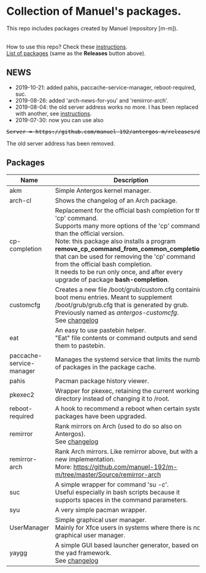 # Collection of Manuel's packages.

This repo includes packages created by Manuel (repository [m-m]).
<br><br>

How to use this repo? Check these [instructions](../../../m-repo-info/blob/master/README.md).<br>
[List of packages](../../../m-m/releases) (same as the <b>Releases</b> button above).

## NEWS
- 2019-10-21: added pahis, paccache-service-manager, reboot-required, suc.
- 2019-08-26: added 'arch-news-for-you' and 'remirror-arch'.
- 2019-08-04: the old server address works no more. I has been replaced with another, see [instructions](../../../m-repo-info/blob/master/README.md).
- 2019-07-30: now you can use also
<pre>
<strike>Server = https://github.com/manuel-192/antergos-m/releases/download/assets</strike>
</pre>
The old server address has been removed.

## Packages

Name | Description
---- | ----
akm | Simple Antergos kernel manager.
arch-cl | Shows the changelog of an Arch package.
cp-completion | Replacement for the official bash completion for the 'cp' command.<br> Supports many more options of the 'cp' command than the official version.<br>Note: this package also installs a program <b>remove_cp_command_from_common_completions</b> that can be used for removing the 'cp' command from the official bash completion.<br>It needs to be run only once, and after every upgrade of package <b>bash-completion</b>.
customcfg | Creates a new file /boot/grub/custom.cfg containing boot menu entries. Meant to supplement /boot/grub/grub.cfg that is generated by grub.<br>Previously named as <i>antergos-customcfg</i>.<br>See [changelog](PKGBUILDs/README.md)
eat | An easy to use pastebin helper.<br>"Eat" file contents or command outputs and send them to pastebin.
paccache-service-manager | Manages the systemd service that limits the number of packages in the package cache.
pahis | Pacman package history viewer.
pkexec2 | Wrapper for pkexec, retaining the current working directory instead of changing it to /root.
reboot-required | A hook to recommend a reboot when certain system packages have been upgraded.
remirror | Rank mirrors on Arch (used to do so also on Antergos).<br>See [changelog](PKGBUILDs/README.md)<br>
remirror-arch | Rank Arch mirrors. Like remirror above, but with a new implementation.<br>More: https://github.com/manuel-192/m-m/tree/master/Source/remirror-arch
suc | A simple wrapper for command 'su -c'.<br>Useful especially in bash scripts because it supports spaces in the command parameters.
syu | A very simple pacman wrapper.
UserManager | Simple graphical user manager.<br>Mainly for Xfce users in systems where there is no graphical user manager.
yaygg | A simple GUI based launcher generator, based on the yad framework.<br>See [changelog](PKGBUILDs/README.md)

